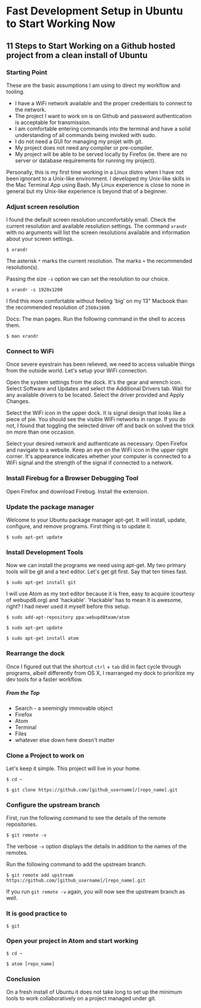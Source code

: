 Fast Development Setup in Ubuntu to Start Working Now
=====================================================

11 Steps to Start Working on a Github hosted project from a clean install of Ubuntu
-----------------------------------------------------------------------------------
### Starting Point

These are the basic assumptions I am using to direct my workflow and tooling.

+ I have a WiFi network available and the proper credentials to connect to the network.
+ The project I want to work on is on Github and password authentication is acceptable for transmission.
+ I am comfortable entering commands into the terminal and have a solid understanding of all commands being invoked with sudo.
+ I do not need a GUI for managing my projet with git.
+ My project does not need any compiler or pre-compiler.
+ My project will be able to be served locally by Firefox (ie. there are no server or database requirements for running my project).

Personally, this is my first time working in a Linux distro when I have not been ignorant to a Unix-like environment. I developed my Unix-like skills in the Mac Terminal App using Bash. My Linux experience is close to none in general but my Unix-like experience is beyond that of a beginner.

### Adjust screen resolution

I found the default screen resolution uncomfortably small. Check the current resolution and available resolution settings.  The command ```xrandr``` with no arguments will list the screen resolutions available and information about your screen settings.

    $ xrandr

The asterisk ```*``` marks the current resolution. The marks ```+``` the recommended resolution(s).

Passing the size ```-s``` option we can set the resolution to our choice.

    $ xrandr -s 1920x1200

I find this more comfortable without feeling 'big' on my 13" Macbook than the recommended resolution of ```2560x1600```.

Docs: The man pages. Run the following command in the shell to access them.

    $ man xrandr

### Connect to WiFi

Once severe eyestrain has been relieved, we need to access valuable things from the outside world. Let's setup your WiFi connection.

Open the system settings from the dock. It's the gear and wrench icon. Select Software and Updates and select the Additional Drivers tab. Wait for any available drivers to be located. Select the driver provided and Apply Changes.

Select the WiFi icon in the upper dock. It is signal design that looks like a piece of pie. You should see the visible WiFi networks in range. If you do not, I found that toggling the selected driver off and back on solved the trick on more than one occasion.

Select your desired network and authenticate as necessary. Open Firefox and navigate to a website. Keep an eye on the WiFi icon in the upper right corner. It's appearance indicates whether your computer is connected to a WiFi signal and the strength of the signal if connected to a network.

### Install Firebug for a Browser Debugging Tool

Open Firefox and download Firebug.
Install the extension.

### Update the package manager

Welcome to your Ubuntu package manager apt-get. It will install, update, configure, and remove programs. First thing is to update it.

    $ sudo apt-get update

### Install Development Tools  

Now we can install the programs we need using apt-get. My two primary tools will be git and a text editor. Let's get git first. Say that ten times fast.

    $ sudo apt-get install git

I will use Atom as my text editor because it is free, easy to acquire (courtesy of webupd8.org) and 'hackable'. 'Hackable' has to mean it is awesome, right? I had never used it myself before this setup.

    $ sudo add-apt-repository ppa:webupd8team/atom

    $ sudo apt-get update

    $ sudo apt-get install atom

### Rearrange the dock

Once I figured out that the shortcut ```ctrl``` + ```tab``` did in fact cycle through programs, albeit differently from OS X, I rearranged my dock to prioritize my dev tools for a faster workflow.

##### From the Top
- Search - a seemingly immovable object
- Firefox
- Atom
- Terminal
- Files
- whatever else down here doesn't matter

### Clone a Project to work on

Let's keep it simple. This project will live in your home.

    $ cd ~

    $ git clone https://github.com/[github_username]/[repo_name].git

### Configure the upstream branch

First, run the following command to see the details of the remote repositories.

    $ git remote -v

The verbose ```-v``` option displays the details in addition to the names of the remotes.

Run the following command to add the upstream branch.

    $ git remote add upstream https://github.com/[github_username]/[repo_name].git

If you run ```git remote -v``` again, you will now see the upstream branch as well.

### It is good practice to

    $ git

### Open your project in Atom and start working

    $ cd ~

    $ atom [repo_name]

### Conclusion

On a fresh install of Ubuntu it does not take long to set up the minimum tools to work collaboratively on a project managed under git.
